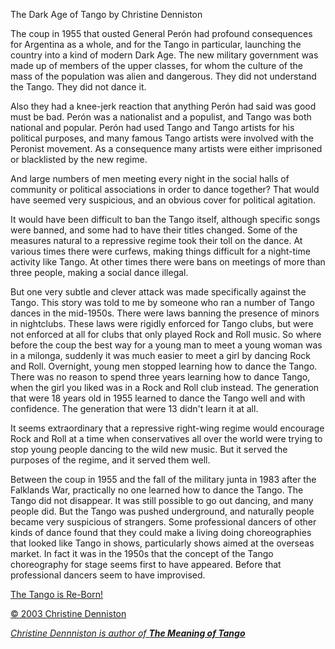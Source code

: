 The Dark Age of Tango
by Christine Denniston

The coup in 1955 that ousted General Perón had profound consequences for Argentina as a whole, and for the Tango in particular, launching the country into a kind of modern Dark Age. The new military government was made up of members of the upper classes, for whom the culture of the mass of the population was alien and dangerous. They did not understand the Tango. They did not dance it.

Also they had a knee-jerk reaction that anything Perón had said was good must be bad. Perón was a nationalist and a populist, and Tango was both national and popular. Perón had used Tango and Tango artists for his political purposes, and many famous Tango artists were involved with the Peronist movement. As a consequence many artists were either imprisoned or blacklisted by the new regime.

And large numbers of men meeting every night in the social halls of community or political associations in order to dance together? That would have seemed very suspicious, and an obvious cover for political agitation.

It would have been difficult to ban the Tango itself, although specific songs were banned, and some had to have their titles changed. Some of the measures natural to a repressive regime took their toll on the dance. At various times there were curfews, making things difficult for a night-time activity like Tango. At other times there were bans on meetings of more than three people, making a social dance illegal.

But one very subtle and clever attack was made specifically against the Tango. This story was told to me by someone who ran a number of Tango dances in the mid-1950s. There were laws banning the presence of minors in nightclubs. These laws were rigidly enforced for Tango clubs, but were not enforced at all for clubs that only played Rock and Roll music. So where before the coup the best way for a young man to meet a young woman was in a milonga, suddenly it was much easier to meet a girl by dancing Rock and Roll. Overnight, young men stopped learning how to dance the Tango. There was no reason to spend three years learning how to dance Tango, when the girl you liked was in a Rock and Roll club instead. The generation that were 18 years old in 1955 learned to dance the Tango well and with confidence. The generation that were 13 didn't learn it at all.

It seems extraordinary that a repressive right-wing regime would encourage Rock and Roll at a time when conservatives all over the world were trying to stop young people dancing to the wild new music. But it served the purposes of the regime, and it served them well.

Between the coup in 1955 and the fall of the military junta in 1983 after the Falklands War, practically no one learned how to dance the Tango. The Tango did not disappear. It was still possible to go out dancing, and many people did. But the Tango was pushed underground, and naturally people became very suspicious of strangers. Some professional dancers of other kinds of dance found that they could make a living doing choreographies that looked like Tango in shows, particularly shows aimed at the overseas market. In fact it was in the 1950s that the concept of the Tango choreography for stage seems first to have appeared. Before that professional dancers seem to have improvised.

[The Tango is Re-Born!](http://www.history-of-tango.com/tango-renaissance.html "The Tango is Re-Born!")

[© 2003 Christine Denniston](http://www.totaltango.com/acatalog/tango_secrets_1914_39.html "contact Christine Denniston")

[_Christine Dennniston is author of **The Meaning of Tango**_](http://www.totaltango.com/acatalog/tango_the_meaning_of_tango_49.html "How to dance Tango for maximum pleasure")
